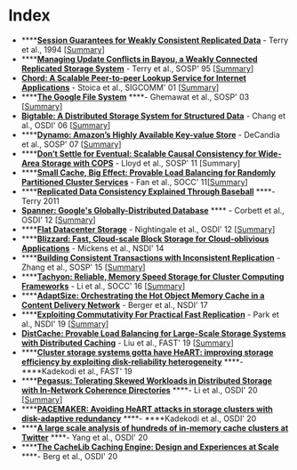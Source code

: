 # Index

* \*\*\*\*[**Session Guarantees for Weakly Consistent Replicated Data**](http://www.cs.utexas.edu/~lorenzo/corsi/cs380d/papers/SessionGuaranteesBayou.pdf) - Terry et al., 1994 \[[Summary](https://xzhu0027.gitbook.io/blog/distributed-storage/index/session-guarantees-for-weakly-consistent-replicated-data)\]
* \*\*\*\*[**Managing Update Conflicts in Bayou, a Weakly Connected Replicated Storage System**](http://db.cs.berkeley.edu/cs286/papers/bayou-sosp1995.pdf) - Terry et al., SOSP' 95 \[[Summary](https://xzhu0027.gitbook.io/blog/distributed-storage/index/managing-update-conflicts-in-bayou-a-weakly-connected-replicated-storage-system)\]
* [**Chord: A Scalable Peer-to-peer Lookup Service for Internet Applications**](https://pdos.csail.mit.edu/papers/chord:sigcomm01/chord_sigcomm.pdf) - Stoica et al., SIGCOMM' 01 \[[Summary](https://xzhu0027.gitbook.io/blog/distributed-storage/index/chord-a-scalable-peer-to-peer-lookup-service-for-internet-applications)\]
* \*\*\*\*[**The Google File System**](https://static.googleusercontent.com/media/research.google.com/en//archive/gfs-sosp2003.pdf) ****- Ghemawat et al., SOSP' 03 \[[Summary](https://xzhu0027.gitbook.io/blog/distributed-storage/index/the-google-file-system)\]
* [**Bigtable: A Distributed Storage System for Structured Data**](https://static.googleusercontent.com/media/research.google.com/en//archive/bigtable-osdi06.pdf) - Chang et al., OSDI' 06 \[[Summary](https://xzhu0027.gitbook.io/blog/distributed-storage/index/bigtable-a-distributed-storage-system-for-structured-data)\]
* \*\*\*\*[**Dynamo: Amazon’s Highly Available Key-value Store**](https://www.allthingsdistributed.com/files/amazon-dynamo-sosp2007.pdf) - DeCandia et al., SOSP' 07 \[[Summary](https://xzhu0027.gitbook.io/blog/distributed-storage/index/dynamo-amazons-highly-available-key-value-store)\]
* \*\*\*\*[**Don’t Settle for Eventual: Scalable Causal Consistency for Wide-Area Storage with COPS**](https://www.cs.cmu.edu/~dga/papers/cops-sosp2011.pdf) - Lloyd et al., SOSP' 11 \[Summary\]
* \*\*\*\*[**Small Cache, Big Effect: Provable Load Balancing for Randomly Partitioned Cluster Services**](https://www.cs.cmu.edu/~fawnproj/papers/loadbal-socc2011.pdf) - Fan et al., SOCC' 11\[[Summary](https://xzhu0027.gitbook.io/blog/distributed-storage/index/small-cache-big-effect-provable-load-balancing-forrandomly-partitioned-cluster-services)\]
* \*\*\*\*[**Replicated Data Consistency Explained Through Baseball**](https://www.microsoft.com/en-us/research/wp-content/uploads/2011/10/ConsistencyAndBaseballReport.pdf) ****- Terry 2011 
* [**Spanner: Google's Globally-Distributed Database**](https://ai.google/research/pubs/pub39966) **** - Corbett et al., OSDI' 12 \[[Summary](https://xzhu0027.gitbook.io/blog/distributed-storage/index/spanner-googles-globally-distributed-database)\] 
* \*\*\*\*[**Flat Datacenter Storage**](https://www.usenix.org/system/files/conference/osdi12/osdi12-final-75.pdf) - Nightingale et al., OSDI' 12 \[[Summary](https://xzhu0027.gitbook.io/blog/distributed-storage/index/flat-datacenter-storage)\]
* \*\*\*\*[**Blizzard: Fast, Cloud-scale Block Storage for Cloud-oblivious Applications**](https://www.usenix.org/system/files/conference/nsdi14/nsdi14-paper-mickens-james.pdf) - Mickens et al., NSDI' 14
* \*\*\*\*[**Building Consistent Transactions with Inconsistent Replication**](https://syslab.cs.washington.edu/papers/tapir-tr14.pdf) - Zhang et al., SOSP' 15 \[[Summary](https://xzhu0027.gitbook.io/blog/distributed-storage/index/building-consistent-transactions-with-inconsistent-replication)\]
* \*\*\*\*[**Tachyon: Reliable, Memory Speed Storage for Cluster Computing Frameworks**](https://people.csail.mit.edu/matei/papers/2014/socc_tachyon.pdf) - Li et al., SOCC' 16 \[[Summary](https://xzhu0027.gitbook.io/blog/distributed-storage/index/tachyon-reliable-memory-speed-storage-for-cluster-computing-frameworks)\]
* \*\*\*\*[**AdaptSize: Orchestrating the Hot Object Memory Cache in a Content Delivery Network**](https://www.cs.cmu.edu/~harchol/Papers/NSDI17.pdf) - Berger et al., NSDI' 17
* \*\*\*\*[**Exploiting Commutativity For Practical Fast Replication**](https://www.usenix.org/system/files/nsdi19-park.pdf) - Park et al., NSDI' 19 \[[Summary](https://xzhu0027.gitbook.io/blog/distributed-storage/index/exploiting-commutativity-for-practical-fast-replication)\]
* [**DistCache: Provable Load Balancing for Large-Scale Storage Systems with Distributed Caching**](https://dl.acm.org/doi/10.5555/3323298.3323313) - Liu et al., FAST' 19 \[[Summary](https://xzhu0027.gitbook.io/blog/distributed-storage/index/distcache-provable-load-balancing-for-large-scale-storage-systems-with-distributed-caching)\]
* \*\*\*\*[**Cluster storage systems gotta have HeART: improving storage efficiency by exploiting disk-reliability heterogeneity**](https://www.usenix.org/conference/fast19/presentation/kadekodi) ****- ****Kadekodi et al., FAST' 19
* \*\*\*\*[**Pegasus: Tolerating Skewed Workloads in Distributed Storage with In-Network Coherence Directories**](https://www.usenix.org/conference/osdi20/presentation/li-jialin) ****- Li et al., OSDI' 20 \[[Summary](https://xzhu0027.gitbook.io/blog/storage/index/short-summaries#pegasus-tolerating-skewed-workloads-in-distributed-storage-with-in-network-coherence-directories-li-et-al-osdi-20)\]
* \*\*\*\*[**PACEMAKER: Avoiding HeART attacks in storage clusters with disk-adaptive redundancy**](https://www.usenix.org/conference/osdi20/presentation/kadekodi) ****- ****Kadekodi  et al., OSDI' 20
* \*\*\*\*[**A large scale analysis of hundreds of in-memory cache clusters at Twitter**](https://www.usenix.org/conference/osdi20/presentation/yang) ****- Yang et al., OSDI' 20
* \*\*\*\*[**The CacheLib Caching Engine: Design and Experiences at Scale**](https://www.usenix.org/conference/osdi20/presentation/berg) ****- Berg et al., OSDI' 20

